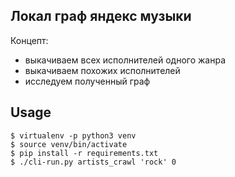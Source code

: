 Локал граф яндекс музыки
---

Концепт:
- выкачиваем всех исполнителей одного жанра
- выкачиваем похожих исполнителей
- исследуем полученный граф


## Usage

```
$ virtualenv -p python3 venv
$ source venv/bin/activate
$ pip install -r requirements.txt
$ ./cli-run.py artists_crawl 'rock' 0
```
